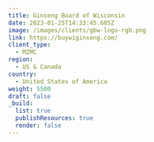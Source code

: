 ```yaml
---
title: Ginseng Board of Wisconsin
date: 2023-01-25T14:33:45.605Z
image: /images/clients/gbw-logo-rgb.png
link: https://buywiginseng.com/
client_type:
  - MZMC
region:
  - US & Canada
country:
  - United States of America
weight: 5500
draft: false
_build:
  list: true
  publishResources: true
  render: false
---
```

